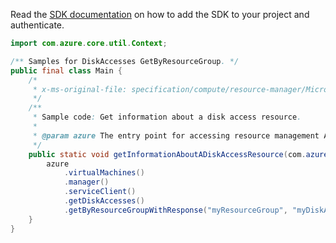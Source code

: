 Read the [SDK documentation](https://github.com/Azure/azure-sdk-for-java/blob/azure-resourcemanager_2.15.0/sdk/resourcemanager/azure-resourcemanager/README.md) on how to add the SDK to your project and authenticate.

```java
import com.azure.core.util.Context;

/** Samples for DiskAccesses GetByResourceGroup. */
public final class Main {
    /*
     * x-ms-original-file: specification/compute/resource-manager/Microsoft.Compute/stable/2021-12-01/examples/GetInformationAboutADiskAccess.json
     */
    /**
     * Sample code: Get information about a disk access resource.
     *
     * @param azure The entry point for accessing resource management APIs in Azure.
     */
    public static void getInformationAboutADiskAccessResource(com.azure.resourcemanager.AzureResourceManager azure) {
        azure
            .virtualMachines()
            .manager()
            .serviceClient()
            .getDiskAccesses()
            .getByResourceGroupWithResponse("myResourceGroup", "myDiskAccess", Context.NONE);
    }
}
```
